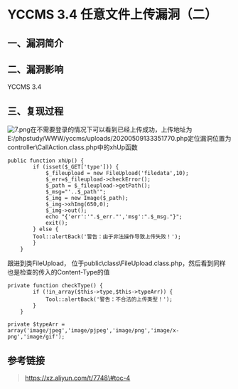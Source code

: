 YCCMS 3.4 任意文件上传漏洞（二）
================================

一、漏洞简介
------------

二、漏洞影响
------------

YCCMS 3.4

三、复现过程
------------

![7.png](/Users/aresx/Documents/VulWiki/.resource/YCCMS3.4任意文件上传漏洞(二)/media/rId24.png)在不需要登录的情况下可以看到已经上传成功，上传地址为E:/phpstudy/WWW/yccms/uploads/20200509133351770.php定位漏洞位置为controller\\CallAction.class.php中的xhUp函数

    public function xhUp() {
            if (isset($_GET['type'])) {
                $_fileupload = new FileUpload('filedata',10);
                $_err=$_fileupload->checkError();
                $_path = $_fileupload->getPath();
                $_msg="'..$_path'";
                $_img = new Image($_path);
                $_img->xhImg(650,0);
                $_img->out();
                echo "{'err':'".$_err."','msg':".$_msg."}";
                exit();
            } else {
            Tool::alertBack('警告：由于非法操作导致上传失败！');
            }
        }

跟进到类FileUpload，
位于public\\class\\FileUpload.class.php，然后看到同样也是检查的传入的Content-Type的值

    private function checkType() {
            if (!in_array($this->type,$this->typeArr)) {
                Tool::alertBack('警告：不合法的上传类型！');
            }
        }

    private $typeArr = 
    array('image/jpeg','image/pjpeg','image/png','image/x-png','image/gif');

参考链接
--------

> https://xz.aliyun.com/t/7748\#toc-4
